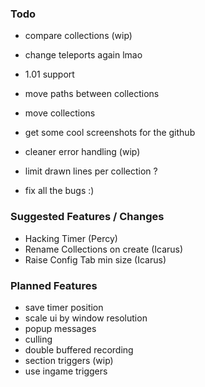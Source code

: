 ### Todo

- compare collections (wip)
- change teleports again lmao

- 1.01 support
- move paths between collections
- move collections

- get some cool screenshots for the github
- cleaner error handling (wip)
- limit drawn lines per collection ?

- fix all the bugs :)

### Suggested Features / Changes

- Hacking Timer (Percy)
- Rename Collections on create (Icarus)
- Raise Config Tab min size (Icarus)

### Planned Features

- save timer position
- scale ui by window resolution
- popup messages
- culling
- double buffered recording
- section triggers (wip)
- use ingame triggers